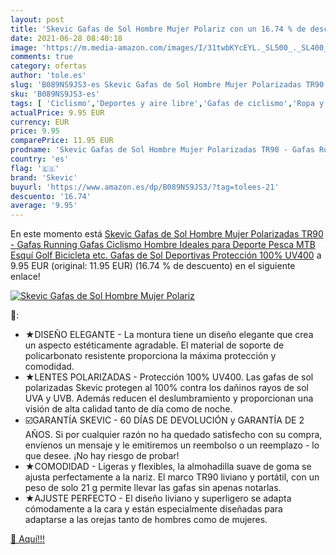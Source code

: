 ```yaml
---
layout: post
title: 'Skevic Gafas de Sol Hombre Mujer Polariz con un 16.74 % de descuento'
date: 2021-06-28 08:40:18
image: 'https://m.media-amazon.com/images/I/31twbKYcEYL._SL500_._SL400_.jpg'
comments: true
category: ofertas
author: 'tole.es'
slug: 'B089NS9JS3-es Skevic Gafas de Sol Hombre Mujer Polarizadas TR90 - Gafas...'
sku: 'B089NS9JS3-es'
tags: [ 'Ciclismo','Deportes y aire libre','Gafas de ciclismo','Ropa y equipo para deportes','bicicleta','skevic', ]
actualPrice: 9.95 EUR
currency: EUR
price: 9.95
comparePrice: 11.95 EUR
prodname: 'Skevic Gafas de Sol Hombre Mujer Polarizadas TR90 - Gafas Running  Gafas Ciclismo Hombre Ideales para Deporte  Pesca  MTB  Esquí  Golf  Bicicleta  etc. Gafas de Sol Deportivas Protección 100% UV400'
country: 'es'
flag: '🇪🇸'
brand: 'Skevic'
buyurl: 'https://www.amazon.es/dp/B089NS9JS3/?tag=tolees-21'
descuento: '16.74'
average: '9.95'
---
```


En este momento está [Skevic Gafas de Sol Hombre Mujer Polarizadas TR90 - Gafas Running  Gafas Ciclismo Hombre Ideales para Deporte  Pesca  MTB  Esquí  Golf  Bicicleta  etc. Gafas de Sol Deportivas Protección 100% UV400](https://www.amazon.es/dp/B089NS9JS3/?tag=tolees-21) a 9.95 EUR (original: 11.95 EUR) (16.74 %  de descuento) en el siguiente enlace!

[![Skevic Gafas de Sol Hombre Mujer Polariz](https://m.media-amazon.com/images/I/31twbKYcEYL._SL500_._SL400_.jpg)](https://www.amazon.es/dp/B089NS9JS3/?tag=tolees-21)

🔎:

- ★DISEÑO ELEGANTE - La montura tiene un diseño elegante que crea un aspecto estéticamente agradable. El material de soporte de policarbonato resistente proporciona la máxima protección y comodidad.
- ★LENTES POLARIZADAS - Protección 100% UV400. Las gafas de sol polarizadas Skevic protegen al 100% contra los dañinos rayos de sol UVA y UVB. Además reducen el deslumbramiento y proporcionan una visión de alta calidad tanto de día como de noche.
- ☑️GARANTÍA SKEVIC - 60 DÍAS DE DEVOLUCIÓN y GARANTÍA DE 2 AÑOS. Si por cualquier razón no ha quedado satisfecho con su compra, envíenos un mensaje y le emitiremos un reembolso o un reemplazo - lo que desee. ¡No hay riesgo de probar!
- ★COMODIDAD - Ligeras y flexibles, la almohadilla suave de goma se ajusta perfectamente a la nariz. El marco TR90 liviano y portátil, con un peso de solo 21 g permite llevar las gafas sin apenas notarlas.
- ★AJUSTE PERFECTO - El diseño liviano y superligero se adapta cómodamente a la cara y están especialmente diseñadas para adaptarse a las orejas tanto de hombres como de mujeres.

[🛒 Aquí!!!](https://www.amazon.es/dp/B089NS9JS3/?tag=tolees-21)

